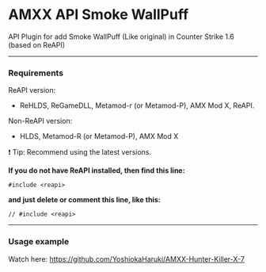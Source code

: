 # AMXX API Smoke WallPuff
API Plugin for add Smoke WallPuff (Like original) in Counter Strike 1.6 (based on ReAPI)

---
### Requirements
ReAPI version:
* ReHLDS, ReGameDLL, Metamod-r (or Metamod-P), AMX Mod X, ReAPI.

Non-ReAPI version:
* HLDS, Metamod-R (or Metamod-P), AMX Mod X

❗ Tip: Recommend using the latest versions.


**If you do not have ReAPI installed, then find this line:**
```Pawn
#include <reapi>
```
**and just delete or comment this line, like this:**
```Pawn
// #include <reapi>
```

---
### Usage example
Watch here: https://github.com/YoshiokaHaruki/AMXX-Hunter-Killer-X-7
